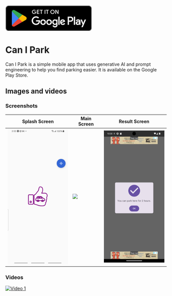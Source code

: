<a href="https://play.google.com/store/apps/details?id=com.rdugue.canipark">
  <img alt="Android app on Google Play"
       src="/shared/src/commonMain/resources/play_badge.png" />
</a>

# Can I Park
Can I Park is a simple mobile app that uses generative AI and prompt engineering to help you find 
parking easier. It is available on the Google Play Store.
## Images and videos
### Screenshots
| Splash Screen | Main Screen | Result Screen |
| --- | --- | --- |
| <img src="/shared/src/commonMain/resources/splash_screen.png" width="200"> | <img src="/shared/src/commonMain/resources/main_screen.png" width="200"> | <img src="/shared/src/commonMain/resources/result_screen.png" width="200"> |
### Videos
[![Video 1](/images/screenshots/video_1.png)](https://youtu.be/X1MTLSB69po)

